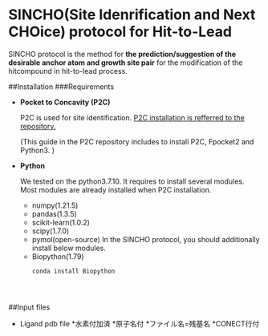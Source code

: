 # SINCHO(Site Idenrification and Next CHOice) protocol for Hit-to-Lead

SINCHO protocol is the method for **the prediction/suggestion of the desirable anchor atom and growth site pair** for the modification of the hitcompound in hit-to-lead process.

##Installation
###Requirements
* **Pocket to Concavity (P2C)**

  P2C is used for site identification.
  [P2C installation is refferred to the repository.](https://github.com/genki-kudo/Pocket-to-Concavity)
  
  (This guide in the P2C repository includes to install P2C, Fpocket2 and Python3. )

* **Python**

  We tested on the python3.7.10.
  It requires to install several modules. Most modules are already installed when P2C installation.
  * numpy(1.21.5)
  * pandas(1.3.5)
  * scikit-learn(1.0.2)
  * scipy(1.7.0)
  * pymol(open-source)
  In the SINCHO protocol, you should additionally install below modules.
  * Biopython(1.79)
    ```
    conda install Biopython
  


  
##Input files
* Ligand pdb file
  *水素付加済
  *原子名付
  *ファイル名=残基名
  *CONECT行付
